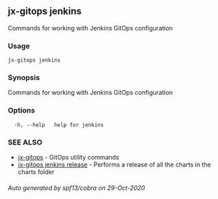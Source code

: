 ## jx-gitops jenkins

Commands for working with Jenkins GitOps configuration

### Usage

```
jx-gitops jenkins
```

### Synopsis

Commands for working with Jenkins GitOps configuration

### Options

```
  -h, --help   help for jenkins
```

### SEE ALSO

* [jx-gitops](jx-gitops.md)	 - GitOps utility commands
* [jx-gitops jenkins release](jx-gitops_jenkins_release.md)	 - Performs a release of all the charts in the charts folder

###### Auto generated by spf13/cobra on 29-Oct-2020
